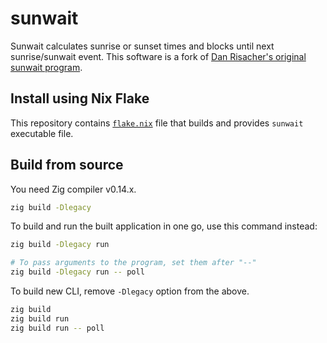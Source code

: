 <!--
Copyright (C) 2025 Shota FUJI

This program is free software: you can redistribute it and/or modify
it under the terms of the GNU General Public License as published by
the Free Software Foundation, either version 3 of the License, or
(at your option) any later version.

This program is distributed in the hope that it will be useful,
but WITHOUT ANY WARRANTY; without even the implied warranty of
MERCHANTABILITY or FITNESS FOR A PARTICULAR PURPOSE.  See the
GNU General Public License for more details.

You should have received a copy of the GNU General Public License
along with this program.  If not, see <https://www.gnu.org/licenses/>.

SPDX-License-Identifier: GPL-3.0-only
-->

# sunwait

Sunwait calculates sunrise or sunset times and blocks until next sunrise/sunwait event.
This software is a fork of [Dan Risacher's original sunwait program](https://github.com/risacher/sunwait).

## Install using Nix Flake

This repository contains [`flake.nix`](./flake.nix) file that builds and provides `sunwait` executable file.

## Build from source

You need Zig compiler v0.14.x.

```sh
zig build -Dlegacy
```

To build and run the built application in one go, use this command instead:

```sh
zig build -Dlegacy run

# To pass arguments to the program, set them after "--"
zig build -Dlegacy run -- poll
```

To build new CLI, remove `-Dlegacy` option from the above.

```sh
zig build
zig build run
zig build run -- poll
```
